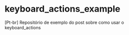 # keyboard_actions_example
[Pt-br] Repositório de exemplo do post sobre como usar o keyboard_actions
